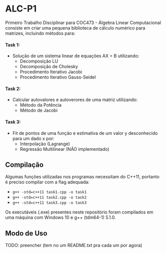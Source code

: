 # ALC-P1
Primeiro Trabalho Disciplinar para COC473 - Álgebra Linear Computacional consiste em criar uma pequena biblioteca de cálculo numérico para matrizes, incluindo métodos para:  

#### **Task 1:**
- Solução de um sistema linear de equações AX = B utilizando:  
  - Decomposição LU
  - Decomposição de Cholesky
  - Procedimento Iterativo Jacobi
  - Procedimento Iterativo Gauss-Seidel  

#### **Task 2:**
- Calcular autovalores e autoverores de uma matriz utilizando:  
  - Método da Potência
  - Método de Jacobi  

#### **Task 3:**
- Fit de pontos de uma função e estimativa de um valor y desconhecido para um dado x por:  
  - Interpolação (Lagrange)
  - Regressão Multilinear (NÃO implementado)

## Compilação
Algumas funções utilizadas nos programas necessitam do C++11, portanto é preciso compilar com a flag adequada:  
- `g++ -std=c++11 task1.cpp -o task1`  
- `g++ -std=c++11 task2.cpp -o task2`  
- `g++ -std=c++11 task3.cpp -o task3`  

Os executáveis (.exe) presentes neste repositório foram compilados em uma máquina com Windows 10 e g++ (tdm64-1) 5.1.0.

## Modo de Uso
TODO: preencher (tem no um README.txt pra cada um por agora)
